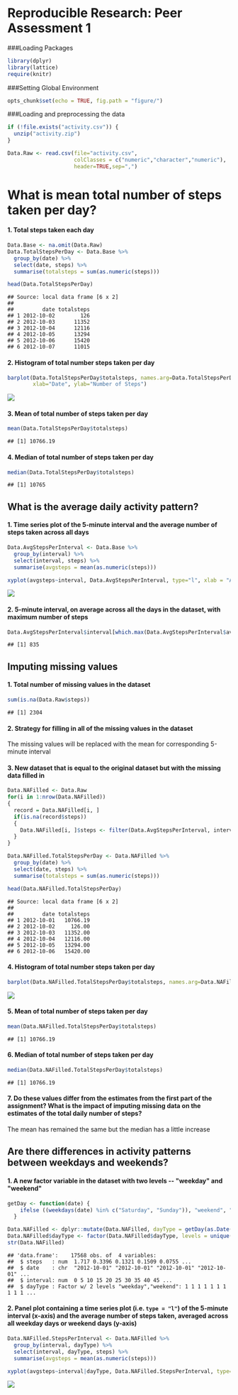 # Reproducible Research: Peer Assessment 1
###Loading Packages

```r
library(dplyr)
library(lattice)
require(knitr)
```

###Setting Global Environment

```r
opts_chunk$set(echo = TRUE, fig.path = "figure/")
```



###Loading and preprocessing the data

```r
if (!file.exists("activity.csv")) {
  unzip("activity.zip")
}

Data.Raw <- read.csv(file="activity.csv",
                     colClasses = c("numeric","character","numeric"),
                     header=TRUE,sep=",")
```

# What is mean total number of steps taken per day?

#### 1. Total steps taken each day

```r
Data.Base <- na.omit(Data.Raw)
Data.TotalStepsPerDay <- Data.Base %>% 
  group_by(date) %>%
  select(date, steps) %>%
  summarise(totalsteps = sum(as.numeric(steps)))

head(Data.TotalStepsPerDay)
```

```
## Source: local data frame [6 x 2]
## 
##         date totalsteps
## 1 2012-10-02        126
## 2 2012-10-03      11352
## 3 2012-10-04      12116
## 4 2012-10-05      13294
## 5 2012-10-06      15420
## 6 2012-10-07      11015
```

#### 2. Histogram of total number steps taken per day

```r
barplot(Data.TotalStepsPerDay$totalsteps, names.arg=Data.TotalStepsPerDay$date, ylim=c(0, 25000), 
        xlab="Date", ylab="Number of Steps")
```

![](figure/unnamed-chunk-4-1.png) 

#### 3. Mean of total number of steps taken per day

```r
mean(Data.TotalStepsPerDay$totalsteps)
```

```
## [1] 10766.19
```

#### 4. Median of total number of steps taken per day

```r
median(Data.TotalStepsPerDay$totalsteps)
```

```
## [1] 10765
```


## What is the average daily activity pattern?

#### 1. Time series plot of the 5-minute interval and the average number of steps taken across all days 

```r
Data.AvgStepsPerInterval <- Data.Base %>% 
  group_by(interval) %>%
  select(interval, steps) %>%
  summarise(avgsteps = mean(as.numeric(steps)))

xyplot(avgsteps~interval, Data.AvgStepsPerInterval, type="l", xlab = "Average Steps", ylab ="Intervals")
```

![](figure/unnamed-chunk-7-1.png) 

#### 2. 5-minute interval, on average across all the days in the dataset, with maximum number of steps

```r
Data.AvgStepsPerInterval$interval[which.max(Data.AvgStepsPerInterval$avgsteps)]
```

```
## [1] 835
```

## Imputing missing values

#### 1. Total number of missing values in the dataset

```r
sum(is.na(Data.Raw$steps))
```

```
## [1] 2304
```

#### 2. Strategy for filling in all of the missing values in the dataset
The missing values will be replaced with the mean for corresponding 5-minute interval

#### 3. New dataset that is equal to the original dataset but with the missing data filled in

```r
Data.NAFilled <- Data.Raw
for(i in 1:nrow(Data.NAFilled))
{
  record = Data.NAFilled[i, ]
  if(is.na(record$steps))
  {
    Data.NAFilled[i, ]$steps <- filter(Data.AvgStepsPerInterval, interval == record$interval)$avgsteps
  }
}
```


```r
Data.NAFilled.TotalStepsPerDay <- Data.NAFilled %>% 
  group_by(date) %>%
  select(date, steps) %>%
  summarise(totalsteps = sum(as.numeric(steps)))

head(Data.NAFilled.TotalStepsPerDay)
```

```
## Source: local data frame [6 x 2]
## 
##         date totalsteps
## 1 2012-10-01   10766.19
## 2 2012-10-02     126.00
## 3 2012-10-03   11352.00
## 4 2012-10-04   12116.00
## 5 2012-10-05   13294.00
## 6 2012-10-06   15420.00
```

#### 4. Histogram of total number steps taken per day

```r
barplot(Data.NAFilled.TotalStepsPerDay$totalsteps, names.arg=Data.NAFilled.TotalStepsPerDay$date, ylim=c(0, 25000), xlab="Date", ylab="Number of Steps")
```

![](figure/unnamed-chunk-12-1.png) 

#### 5. Mean of total number of steps taken per day

```r
mean(Data.NAFilled.TotalStepsPerDay$totalsteps)
```

```
## [1] 10766.19
```

#### 6. Median of total number of steps taken per day

```r
median(Data.NAFilled.TotalStepsPerDay$totalsteps)
```

```
## [1] 10766.19
```

#### 7. Do these values differ from the estimates from the first part of the assignment? What is the impact of imputing missing data on the estimates of the total daily number of steps?
The mean has remained the same but the median has a little increase

## Are there differences in activity patterns between weekdays and weekends?

#### 1. A new factor variable in the dataset with two levels -- "weekday" and "weekend"

```r
getDay <- function(date) {
    ifelse ((weekdays(date) %in% c("Saturday", "Sunday")), "weekend", "weekday")
  }

Data.NAFilled <- dplyr::mutate(Data.NAFilled, dayType = getDay(as.Date(date)))
Data.NAFilled$dayType <- factor(Data.NAFilled$dayType, levels = unique(Data.NAFilled$dayType))
str(Data.NAFilled)
```

```
## 'data.frame':	17568 obs. of  4 variables:
##  $ steps   : num  1.717 0.3396 0.1321 0.1509 0.0755 ...
##  $ date    : chr  "2012-10-01" "2012-10-01" "2012-10-01" "2012-10-01" ...
##  $ interval: num  0 5 10 15 20 25 30 35 40 45 ...
##  $ dayType : Factor w/ 2 levels "weekday","weekend": 1 1 1 1 1 1 1 1 1 1 ...
```

#### 2. Panel plot containing a time series plot (i.e. `type = "l"`) of the 5-minute interval (x-axis) and the average number of steps taken, averaged across all weekday days or weekend days (y-axis)


```r
Data.NAFilled.StepsPerInterval <- Data.NAFilled %>% 
  group_by(interval, dayType) %>%
  select(interval, dayType, steps) %>%
  summarise(avgsteps = mean(as.numeric(steps)))

xyplot(avgsteps~interval|dayType, Data.NAFilled.StepsPerInterval, type="l", xlab = "Interval", ylab = "Number of Steps", layout = c(1, 2))
```

![](figure/unnamed-chunk-16-1.png) 
